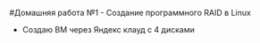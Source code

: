 #Домашняя работа №1 - Создание программного RAID в Linux

+ Создаю ВМ через Яндекс клауд с 4 дисками

